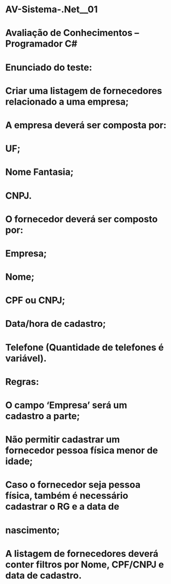 # AV-Sistema-.Net__01
# Avaliação de Conhecimentos – Programador C#
# Enunciado do teste:
# Criar uma listagem de fornecedores relacionado a uma empresa;
# A empresa deverá ser composta por:
# UF;
# Nome Fantasia;
# CNPJ.
# O fornecedor deverá ser composto por:
# Empresa;
# Nome;
# CPF ou CNPJ;
# Data/hora de cadastro;
# Telefone (Quantidade de telefones é variável).
# Regras:
# O campo ‘Empresa’ será um cadastro a parte;
# Não permitir cadastrar um fornecedor pessoa física menor de idade;
# Caso o fornecedor seja pessoa física, também é necessário cadastrar o RG e a data de
# nascimento;
# A listagem de fornecedores deverá conter filtros por Nome, CPF/CNPJ e data de cadastro.
